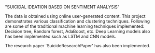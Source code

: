 "SUICIDAL IDEATION BASED ON SENTIMENT ANALYSIS"

The data is obtained using online user-generated content. This project demonstrates various classification and clustering techniques. Following are some of the traditional machine learning techniques implemented: Decision tree, Random forest, AdaBoost, etc. Deep Learning models also has been implemented such as LSTM and CNN models.

The research paper 'SuicideResearchPaper' has also been implemented.

